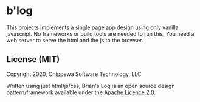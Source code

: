 # b'log
This projects implements a single page app design using only vanilla javascript.
No frameworks or build tools are needed to run this.
You need a web server to serve the html and the js to the browser.

## License (MIT)
Copyright 2020, Chippewa Software Technology, LLC

<p>Written using just html/js/css, Brian's Log is an open source design pattern/framework available under the <a href="https://github.com/bcphd/b-log/blob/master/LICENSE" target="_blank">Apache Licence 2.0.</a></p>

